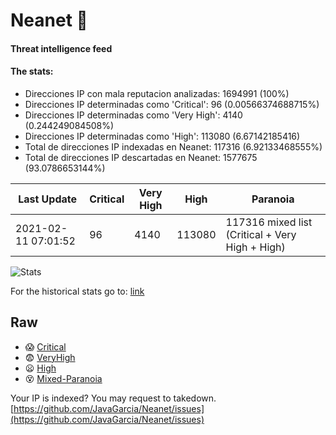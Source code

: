 # Neanet :hocho:
#### Threat intelligence feed
#### The stats:

- Direcciones IP con mala reputacion analizadas: 1694991 (100%)
- Direcciones IP determinadas como 'Critical':  96 (0.00566374688715%)
- Direcciones IP determinadas como 'Very High':  4140 (0.244249084508%)
- Direcciones IP determinadas como 'High':  113080 (6.67142185416)
- Total de direcciones IP indexadas en Neanet:  117316 (6.92133468555%)
- Total de direcciones IP descartadas en Neanet:  1577675 (93.0786653144%)

| Last Update | Critical | Very High | High | Paranoia |
| --- | --- | --- | --- | --- |
| 2021-02-11 07:01:52 | 96 | 4140 | 113080 | 117316 mixed list (Critical + Very High + High)|

![Stats](https://docs.google.com/spreadsheets/d/e/2PACX-1vSnaNMIXVabIpDJjufMlzH7poXnshF3mgd8Is1g9ytUEzVsP5my4Trn8f-xkoLLQ38xpL3HtmUexLo6/pubchart?oid=501124687&format=image)

For the historical stats go to: [link](/stats.csv)
## Raw
- :scream: [Critical](https://raw.githubusercontent.com/JavaGarcia/Neanet/master/blacklists/neanet_critical.txt)
- :fearful: [VeryHigh](https://raw.githubusercontent.com/JavaGarcia/Neanet/master/blacklists/neanet_veryHigh.txtt)
- :frowning: [High](https://raw.githubusercontent.com/JavaGarcia/Neanet/master/blacklists/neanet_high.txt)
- :dizzy_face: [Mixed-Paranoia](https://raw.githubusercontent.com/JavaGarcia/Neanet/master/blacklists/neanet_all.txt)


Your IP is indexed? You may request to takedown. [https://github.com/JavaGarcia/Neanet/issues](https://github.com/JavaGarcia/Neanet/issues)




















































































































































































































































































































































































































































































































































































































































































































































































































































































































































































































































































































































































































































































































































































































































































































































































































































































































































































































































































































































































































































































































































































































































































































































































































































































































































































































































































































































































































































































































































































































































































































































































































































































































































































































































































































































































































































































































































































































































































































































































































































































































































































































































































